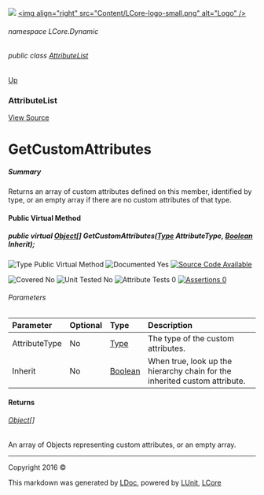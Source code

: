 ![](Content/LCore-banner-small.png "")
[&lt;img align=&quot;right&quot; src=&quot;Content/LCore-logo-small.png&quot; alt=&quot;Logo&quot; /&gt;](../README.md)

###### namespace LCore.Dynamic

###### public class [AttributeList](docs/AttributeList.md)
[Up](docs/AttributeList.md)

### AttributeList
[View Source](Dynamic%20Code/Attributes/AttributeList.cs)

# GetCustomAttributes

##### Summary
Returns an array of custom attributes defined on this member, identified by type, or an empty array if there are no custom attributes of that type.

#### Public Virtual Method

##### public virtual <a href="https://msdn.microsoft.com/en-us/library/system.object.aspx" alt="">Object</a>[] GetCustomAttributes(<a href="https://msdn.microsoft.com/en-us/library/system.type.aspx" alt="">Type</a> AttributeType, <a href="https://msdn.microsoft.com/en-us/library/system.boolean.aspx" alt="">Boolean</a> Inherit);

![Type Public Virtual Method](http://b.repl.ca/v1/Type-Public%20Virtual%20Method-blue.png "")     ![Documented Yes](http://b.repl.ca/v1/Documented-Yes-brightgreen.png "") [![Source Code Available](http://b.repl.ca/v1/Source%20Code-Available-brightgreen.png "")](Dynamic%20Code/Attributes/AttributeList.cs#L)

![Covered No](http://b.repl.ca/v1/Covered-No-red.png "") ![Unit Tested No](http://b.repl.ca/v1/Unit%20Tested-No-lightgrey.png "") ![Attribute Tests 0](http://b.repl.ca/v1/Attribute%20Tests-0-lightgrey.png "") [![Assertions 0](http://b.repl.ca/v1/Assertions-0-lightgrey.png "")](Dynamic%20Code/Attributes/AttributeList.cs)

###### Parameters

Parameter | Optional | Type | Description
:---  | :---  | :---  | :--- 
AttributeType | No | [Type](https://msdn.microsoft.com/en-us/library/system.type.aspx) | The type of the custom attributes. 
Inherit | No | [Boolean](https://msdn.microsoft.com/en-us/library/system.boolean.aspx) | When true, look up the hierarchy chain for the inherited custom attribute. 


#### Returns

###### [Object](https://msdn.microsoft.com/en-us/library/system.object.aspx)[]
An array of Objects representing custom attributes, or an empty array.



---

Copyright 2016 &copy; [](../README.md) [](../TableOfContents.md)

This markdown was generated by [LDoc](https://github.com/CodeSingularity/LDoc), powered by [LUnit](https://github.com/CodeSingularity/LUnit), [LCore](https://github.com/CodeSingularity/LCore)
